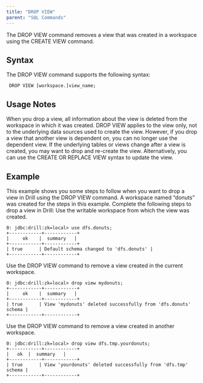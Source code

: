 ```yaml
---
title: "DROP VIEW"
parent: "SQL Commands"
---
```


The DROP VIEW command removes a view that was created in a workspace using the CREATE VIEW command.

## Syntax

The DROP VIEW command supports the following syntax:

     DROP VIEW [workspace.]view_name;

## Usage Notes

When you drop a view, all information about the view is deleted from the workspace in which it was created. DROP VIEW applies to the view only, not to the underlying data sources used to create the view. However, if you drop a view that another view is dependent on, you can no longer use the dependent view. If the underlying tables or views change after a view is created, you may want to drop and re-create the view. Alternatively, you can use the CREATE OR REPLACE VIEW syntax to update the view.

## Example

This example shows you some steps to follow when you want to drop a view in Drill using the DROP VIEW command. A workspace named “donuts” was created for the steps in this example.
Complete the following steps to drop a view in Drill:
Use the writable workspace from which the view was created.

    0: jdbc:drill:zk=local> use dfs.donuts;
    +------------+------------+
    |     ok    |  summary   |
    +------------+------------+
    | true      | Default schema changed to 'dfs.donuts' |
    +------------+------------+
 
Use the DROP VIEW command to remove a view created in the current workspace.

    0: jdbc:drill:zk=local> drop view mydonuts;
    +------------+------------+
    |     ok    |  summary   |
    +------------+------------+
    | true      | View 'mydonuts' deleted successfully from 'dfs.donuts' schema |
    +------------+------------+

Use the DROP VIEW command to remove a view created in another workspace.

    0: jdbc:drill:zk=local> drop view dfs.tmp.yourdonuts;
    +------------+------------+
    |   ok  |  summary   |
    +------------+------------+
    | true      | View 'yourdonuts' deleted successfully from 'dfs.tmp' schema |
    +------------+------------+
